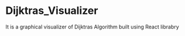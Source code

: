 # Dijktras_Visualizer
It is a graphical visualizer of Dijktras Algorithm built using React librabry
